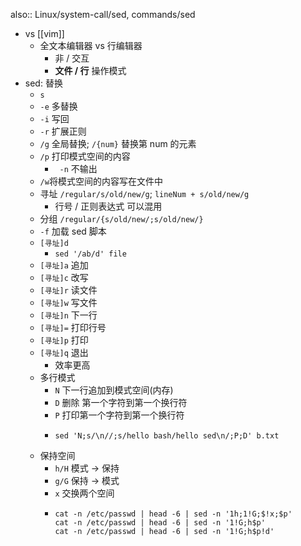 also:: Linux/system-call/sed, commands/sed

- vs [[vim]]
  - 全文本编辑器 vs 行编辑器
    - 非 / 交互
    - **文件 / 行** 操作模式
- sed: 替换
  - `s`
  - `-e` 多替换
  - `-i` 写回
  - `-r` 扩展正则
  - `/g` 全局替换; `/{num}` 替换第 num 的元素
  - `/p` 打印模式空间的内容
    - ` -n` 不输出
  - `/w`将模式空间的内容写在文件中
  - 寻址 `/regular/s/old/new/g`; `lineNum + s/old/new/g`
    - 行号 / 正则表达式 可以混用
  - 分组 `/regular/{s/old/new/;s/old/new/}`
  - `-f` 加载 sed 脚本
  - `[寻址]d`
    - `sed '/ab/d' file`
  - `[寻址]a` 追加
  - `[寻址]c` 改写
  - `[寻址]r` 读文件
  - `[寻址]w` 写文件
  - `[寻址]n` 下一行
  - `[寻址]=` 打印行号
  - `[寻址]p` 打印
  - `[寻址]q` 退出
    - 效率更高
  - 多行模式
    - `N` 下一行追加到模式空间(内存)
    - `D` 删除 第一个字符到第一个换行符
    - `P` 打印第一个字符到第一个换行符
    - ```shell
      sed 'N;s/\n//;s/hello bash/hello sed\n/;P;D' b.txt
      ```
  - 保持空间
    - `h/H` 模式 -> 保持
    - `g/G` 保持 -> 模式
    - `x` 交换两个空间
    - ```shell
      cat -n /etc/passwd | head -6 | sed -n '1h;1!G;$!x;$p'
      cat -n /etc/passwd | head -6 | sed -n '1!G;h$p'
      cat -n /etc/passwd | head -6 | sed -n '1!G;h$p!d'
      ```